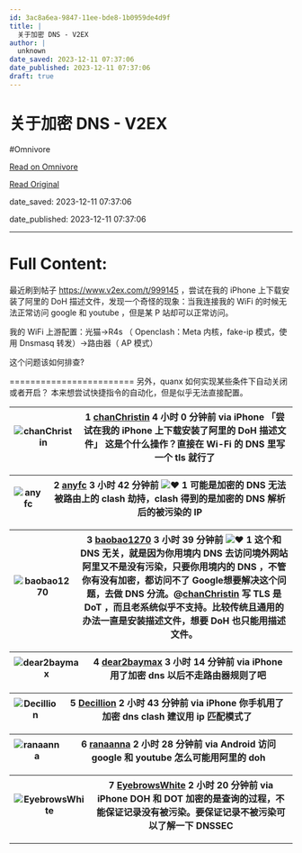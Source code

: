 ```yaml
---
id: 3ac8a6ea-9847-11ee-bde8-1b0959de4d9f
title: |
  关于加密 DNS - V2EX
author: |
  unknown
date_saved: 2023-12-11 07:37:06
date_published: 2023-12-11 07:37:06
draft: true
---
```


# 关于加密 DNS - V2EX
#Omnivore

[Read on Omnivore](https://omnivore.app/me/dns-v-2-ex-18c59d5966f)

[Read Original](https://www.v2ex.com/t/999493)

date_saved: 2023-12-11 07:37:06

date_published: 2023-12-11 07:37:06

--- 

# Full Content: 

最近刷到帖子 <https://www.v2ex.com/t/999145> ，尝试在我的 iPhone 上下载安装了阿里的 DoH 描述文件，发现一个奇怪的现象：当我连接我的 WiFi 的时候无法正常访问 google 和 youtube ，但是某 P 站却可以正常访问。

我的 WiFi 上游配置：光猫→R4s （ Openclash：Meta 内核，fake-ip 模式，使用 Dnsmasq 转发）→路由器（ AP 模式）

这个问题该如何排查?

\======================== 另外，quanx 如何实现某些条件下自动关闭或者开启？ 本来想尝试快捷指令的自动化，但是似乎无法直接配置。

| ![chanChristin](https://proxy-prod.omnivore-image-cache.app/0x0,sP_utFBs9IvxlVGeqltUMhIVcRU0zLG846SbPlj-L8Q8/https://cdn.v2ex.com/gravatar/3057ca95fa6897aacfa0241c4ecd3062?s=48&d=retro) | 1 **[chanChristin](https://www.v2ex.com/member/chanChristin)** 4 小时 0 分钟前 via iPhone 「尝试在我的 iPhone 上下载安装了阿里的 DoH 描述文件」 这是个什么操作？直接在 Wi-Fi 的 DNS 里写一个 tls 就行了 |
| ----------------------------------------------------------------------------------------------------------------------------------------------------------------------------------------- | ----------------------------------------------------------------------------------------------------------------------------------------------------------- |

| ![anyfc](https://proxy-prod.omnivore-image-cache.app/0x0,sNCBVvN4NFONGvOBJR060Mj4yBfSt2z7wmb2UNRytpak/https://cdn.v2ex.com/avatar/730d/18b8/58617_normal.png?m=1409155565) | 2 **[anyfc](https://www.v2ex.com/member/anyfc)** 3 小时 42 分钟前 ![❤️](https://proxy-prod.omnivore-image-cache.app/14x0,saoR_MvJ3uJ2jLgEyiT6R-483tterapDmryp9rdXOHYc/https://www.v2ex.com/static/img/heart_neue_red.png?v=16ec2dd0a880be6edda1e4a2e35754b3) 1 可能是加密的 DNS 无法被路由上的 clash 劫持，clash 得到的是加密的 DNS 解析后的被污染的 IP |
| -------------------------------------------------------------------------------------------------------------------------------------------------------------------------- | ------------------------------------------------------------------------------------------------------------------------------------------------------------------------------------------------------------------------------------------------------------------------------------------------------------------- |

| ![baobao1270](https://proxy-prod.omnivore-image-cache.app/0x0,scqJ4BHpe_PkzNZD6vCqkK9dUt2EPlPsi-04l5KnAQCI/https://cdn.v2ex.com/avatar/d18d/28b5/114915_normal.png?m=1636227164) | 3 **[baobao1270](https://www.v2ex.com/member/baobao1270)** 3 小时 39 分钟前 ![❤️](https://proxy-prod.omnivore-image-cache.app/14x0,saoR_MvJ3uJ2jLgEyiT6R-483tterapDmryp9rdXOHYc/https://www.v2ex.com/static/img/heart_neue_red.png?v=16ec2dd0a880be6edda1e4a2e35754b3) 1 这个和 DNS 无关，就是因为你用境内 DNS 去访问境外网站阿里又不是没有污染，只要你用境内的 DNS ，不管你有没有加密，都访问不了 Google想要解决这个问题，去做 DNS 分流。@[chanChristin](https://www.v2ex.com/member/chanChristin) 写 TLS 是 DoT ，而且老系统似乎不支持。比较传统且通用的办法一直是安装描述文件，想要 DoH 也只能用描述文件。 |
| -------------------------------------------------------------------------------------------------------------------------------------------------------------------------------- | ---------------------------------------------------------------------------------------------------------------------------------------------------------------------------------------------------------------------------------------------------------------------------------------------------------------------------------------------------------------------------------------------------------------------------------------------------------------------------------------- |

| ![dear2baymax](https://proxy-prod.omnivore-image-cache.app/0x0,sbF9L9zOQZWJd9sLshij2NrNdLdishCijRq4KhYvdqb4/https://cdn.v2ex.com/gravatar/308eaa616558e4d0bc48ae8a0f3d0a88?s=48&d=retro) | 4 **[dear2baymax](https://www.v2ex.com/member/dear2baymax)** 3 小时 14 分钟前 via iPhone 用了加密 dns 以后不走路由器规则了吧 |
| ---------------------------------------------------------------------------------------------------------------------------------------------------------------------------------------- | -------------------------------------------------------------------------------------------------------- |

| ![Decillion](https://proxy-prod.omnivore-image-cache.app/0x0,sbfYcgsnPAM1HigzEl569H3lvvB45XIvo_5JfY5J-o1o/https://cdn.v2ex.com/gravatar/d9bd422dd40a24893ae756d7cc5d633e?s=48&d=retro) | 5 **[Decillion](https://www.v2ex.com/member/Decillion)** 2 小时 43 分钟前 via iPhone 你手机用了加密 dns clash 建议用 ip 匹配模式了 |
| -------------------------------------------------------------------------------------------------------------------------------------------------------------------------------------- | -------------------------------------------------------------------------------------------------------------- |

| ![ranaanna](https://proxy-prod.omnivore-image-cache.app/0x0,supweBTNezWMCLxguPotoGLxlenLk1c0MKTI5EBvxNvI/https://cdn.v2ex.com/gravatar/c38ec88c848eb68a9954ef2c6dfb4082?s=48&d=retro) | 6 **[ranaanna](https://www.v2ex.com/member/ranaanna)** 2 小时 28 分钟前 via Android 访问 google 和 youtube 怎么可能用阿里的 doh |
| ------------------------------------------------------------------------------------------------------------------------------------------------------------------------------------- | --------------------------------------------------------------------------------------------------------------- |

| ![EyebrowsWhite](https://proxy-prod.omnivore-image-cache.app/0x0,scQDv-2IX_9rIoA-rzwNPsH3i7U0hFizQLXHICO1v6qY/https://cdn.v2ex.com/avatar/530c/66b8/511263_normal.png?m=1667208751) | 7 **[EyebrowsWhite](https://www.v2ex.com/member/EyebrowsWhite)** 2 小时 20 分钟前 via iPhone DOH 和 DOT 加密的是查询的过程，不能保证记录没有被污染。要保证记录不被污染可以了解一下 DNSSEC |
| ----------------------------------------------------------------------------------------------------------------------------------------------------------------------------------- | ---------------------------------------------------------------------------------------------------------------------------------------------- |

---

